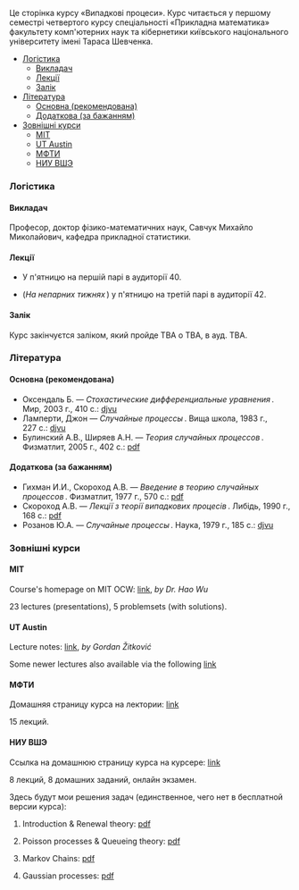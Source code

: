 Це сторінка курсу &laquo;Випадкові процеси&raquo;. Курс читається у першому семестрі четвертого курсу спеціальності &laquo;Прикладна математика&raquo; факультету комп'ютерних наук та кібернетики київського національного університету імені Тараса Шевченка.

<!-- MarkdownTOC -->

- [Логістика](#%D0%9B%D0%BE%D0%B3%D1%96%D1%81%D1%82%D0%B8%D0%BA%D0%B0)
    - [Викладач](#%D0%92%D0%B8%D0%BA%D0%BB%D0%B0%D0%B4%D0%B0%D1%87)
    - [Лекції](#%D0%9B%D0%B5%D0%BA%D1%86%D1%96%D1%97)
    - [Залік](#%D0%97%D0%B0%D0%BB%D1%96%D0%BA)
- [Література](#%D0%9B%D1%96%D1%82%D0%B5%D1%80%D0%B0%D1%82%D1%83%D1%80%D0%B0)
    - [Основна \(рекомендована\)](#%D0%9E%D1%81%D0%BD%D0%BE%D0%B2%D0%BD%D0%B0-%D1%80%D0%B5%D0%BA%D0%BE%D0%BC%D0%B5%D0%BD%D0%B4%D0%BE%D0%B2%D0%B0%D0%BD%D0%B0)
    - [Додаткова \(за бажанням\)](#%D0%94%D0%BE%D0%B4%D0%B0%D1%82%D0%BA%D0%BE%D0%B2%D0%B0-%D0%B7%D0%B0-%D0%B1%D0%B0%D0%B6%D0%B0%D0%BD%D0%BD%D1%8F%D0%BC)
- [Зовнішні курси](#%D0%97%D0%BE%D0%B2%D0%BD%D1%96%D1%88%D0%BD%D1%96-%D0%BA%D1%83%D1%80%D1%81%D0%B8)
    - [MIT](#mit)
    - [UT Austin](#ut-austin)
    - [МФТИ](#%D0%9C%D0%A4%D0%A2%D0%98)
    - [НИУ ВШЭ](#%D0%9D%D0%98%D0%A3-%D0%92%D0%A8%D0%AD)

<!-- /MarkdownTOC -->


<a id="%D0%9B%D0%BE%D0%B3%D1%96%D1%81%D1%82%D0%B8%D0%BA%D0%B0"></a>
### Логістика

<a id="%D0%92%D0%B8%D0%BA%D0%BB%D0%B0%D0%B4%D0%B0%D1%87"></a>
#### Викладач

Професор, доктор фізико-математичних наук, Савчук Михайло Миколайович, кафедра прикладної статистики.

<a id="%D0%9B%D0%B5%D0%BA%D1%86%D1%96%D1%97"></a>
#### Лекції

- У п'ятницю на першій парі в аудиторії 40.

- (_На непарних тижнях_&thinsp;) у п'ятницю на третій парі в аудиторії 42.

<a id="%D0%97%D0%B0%D0%BB%D1%96%D0%BA"></a>
#### Залік

Курс закінчуєтся заліком, який пройде TBA о TBA, в ауд. TBA. 

<a id="%D0%9B%D1%96%D1%82%D0%B5%D1%80%D0%B0%D1%82%D1%83%D1%80%D0%B0"></a>
### Література

<a id="%D0%9E%D1%81%D0%BD%D0%BE%D0%B2%D0%BD%D0%B0-%D1%80%D0%B5%D0%BA%D0%BE%D0%BC%D0%B5%D0%BD%D0%B4%D0%BE%D0%B2%D0%B0%D0%BD%D0%B0"></a>
#### Основна (рекомендована)

- Оксендаль Б. &mdash; _Стохастические дифференциальные уравнения_&thinsp;. Мир, 2003&nbsp;г., 410&nbsp;с.: [djvu](Оксендаль-Б.-Стохастические-дифференциальные-уравнения-Мир-2003.djvu)
- Ламперти, Джон &mdash; _Случайные процессы_&thinsp;. Вища школа, 1983&nbsp;г., 227&nbsp;с.: [djvu](Ламперти,-Джон-Случайные-процессы.-Обзор-математической-теории-Вища-школа-1983.djvu)
- Булинский А.В., Ширяев А.Н. &mdash; _Теория случайных процессов_&thinsp;. Физматлит, 2005&nbsp;г., 402&nbsp;с.: [pdf](Булинский-А.В.,-Ширяев-А.Н.-Теория-случайных-процессов-Физматлит-2005.pdf)

<a id="%D0%94%D0%BE%D0%B4%D0%B0%D1%82%D0%BA%D0%BE%D0%B2%D0%B0-%D0%B7%D0%B0-%D0%B1%D0%B0%D0%B6%D0%B0%D0%BD%D0%BD%D1%8F%D0%BC"></a>
#### Додаткова (за бажанням)

- Гихман И.И., Скороход А.В. &mdash; _Введение в теорию случайных процессов_&thinsp;. Физматлит, 1977&nbsp;г., 570&nbsp;с.: [pdf](Гихман-И.И.,-Скороход-А.В.-Введение-теорию-случайных-процессов-Физматлит-1977.pdf)
- Скороход А.В. &mdash; _Лекції з теорії випадкових процесів_&thinsp;. Либідь, 1990&nbsp;г., 168&nbsp;с.: [pdf](Скороход-А.В.-Лекції-з-теорії-випадкових-процесів-Либідь-1990.pdf)
- Розанов Ю.А. &mdash; _Случайные процессы_&thinsp;. Наука, 1979&nbsp;г., 185&nbsp;с.: [djvu](Розанов-Ю.А.-Случайные-процессы-Наука-1979.djvu)

<a id="%D0%97%D0%BE%D0%B2%D0%BD%D1%96%D1%88%D0%BD%D1%96-%D0%BA%D1%83%D1%80%D1%81%D0%B8"></a>
### Зовнішні курси

<a id="mit"></a>
#### MIT

Course's homepage on MIT OCW: [link](https://ocw.mit.edu/courses/mathematics/18-445-introduction-to-stochastic-processes-spring-2015/), _by Dr. Hao Wu_

<!-- You can also download the compact archive: [7-zip](18-445-Introduction-to-Stochastic-Processes-Spring'15/all.7z) -->

23 lectures (presentations), 5 problemsets (with solutions).

<a id="ut-austin"></a>
#### UT Austin

Lecture notes: [link](https://web.ma.utexas.edu/users/gordanz/notes/introduction_to_stochastic_processes.pdf), _by Gordan Žitković_

Some newer lectures also available via the following [link](https://web.ma.utexas.edu/users/gordanz/lecture_notes_page.html)

<a id="%D0%9C%D0%A4%D0%A2%D0%98"></a>
#### МФТИ

Домашняя страницу курса на лектории: [link](https://lectoriy.mipt.ru/course/Maths-StochasticProcesses-15L)

15 лекций.

<a id="%D0%9D%D0%98%D0%A3-%D0%92%D0%A8%D0%AD"></a>
#### НИУ ВШЭ

Ссылка на домашнюю страницу курса на курсере: [link](https://www.coursera.org/learn/stochasticprocesses/home/welcome)

8 лекций, 8 домашних заданий, онлайн экзамен.

Здесь будут мои решения задач (единственное, чего нет в бесплатной версии курса):

1. Introduction &amp; Renewal theory: [pdf](hse/1_sol.pdf)

2. Poisson processes &amp; Queueing theory: [pdf](hse/2_sol.pdf)

3. Markov Chains: [pdf](hse/3_sol.pdf)

4. Gaussian processes: [pdf](hse/4_sol.pdf)
